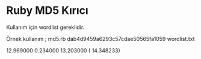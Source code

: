 # Ruby MD5 Kırıcı
Kullanım için wordlist gereklidir. 

Örnek kullanım ;
md5.rb dab4d9459a6293c57cdae50565fa1059 wordlist.txt

12.969000   0.234000  13.203000 ( 14.348233)
